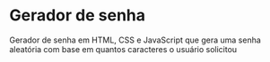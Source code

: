 # Gerador de senha

Gerador de senha em HTML, CSS e JavaScript que gera uma senha aleatória com base em quantos caracteres o usuário solicitou

